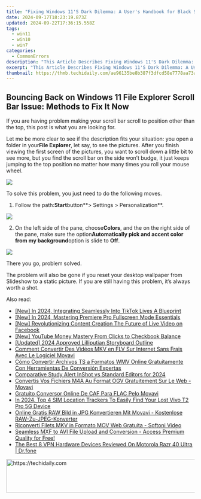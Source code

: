```yaml
---
title: "Fixing Windows 11'S Dark Dilemma: A User's Handbook for Black Screen Issues"
date: 2024-09-17T18:23:19.873Z
updated: 2024-09-22T17:36:15.558Z
tags:
  - win11
  - win10
  - win7
categories:
  - CommonErrors
description: "This Article Describes Fixing Windows 11'S Dark Dilemma: A User's Handbook for Black Screen Issues"
excerpt: "This Article Describes Fixing Windows 11'S Dark Dilemma: A User's Handbook for Black Screen Issues"
thumbnail: https://thmb.techidaily.com/ae96135be8b387f3dfcd58e7778aa73a8a480a5ecd8a0532a8cb17367d809b46.jpg
---
```


## Bouncing Back on Windows 11 File Explorer Scroll Bar Issue: Methods to Fix It Now

If you are having problem making your scroll bar scroll to position other than the top, this post is what you are looking for.  
  
Let me be more clear to see if the description fits your situation: you open a folder in your**File Explorer**, let say, to see the pictures. After you finish viewing the first screen of the pictures, you want to scroll down a little bit to see more, but you find the scroll bar on the side won’t budge, it just keeps jumping to the top position no matter how many times you roll your mouse wheel.
  
![](https://images.drivereasy.com/wp-content/uploads/2016/10/scroll-bar-keeps-on-top.jpg)

To solve this problem, you just need to do the following moves.
  
1) Follow the path:**Start**button**\> Settings > Personalization**.
  
![](https://images.drivereasy.com/wp-content/uploads/2016/10/start-button-settings-personalization-600x444.jpg)

2) On the left side of the pane, choose**Colors**, and the on the right side of the pane, make sure the option**Automatically pick and accent color from my background**option is slide to **Off**.
  
![](https://images.drivereasy.com/wp-content/uploads/2016/10/automatically-pick-and-accent-color-from-my-background.jpg)

There you go, problem solved.
  
The problem will also be gone if you reset your desktop wallpaper from Slideshow to a static picture. If you are still having this problem, it’s always worth a shot.

<ins class="adsbygoogle"
     style="display:block"
     data-ad-format="autorelaxed"
     data-ad-client="ca-pub-7571918770474297"
     data-ad-slot="1223367746"></ins>

<ins class="adsbygoogle"
     style="display:block"
     data-ad-client="ca-pub-7571918770474297"
     data-ad-slot="8358498916"
     data-ad-format="auto"
     data-full-width-responsive="true"></ins>

<span class="atpl-alsoreadstyle">Also read:</span>
<div><ul>
<li><a href="https://tiktok-videos.techidaily.com/new-in-2024-integrating-seamlessly-into-tiktok-lives-a-blueprint/"><u>[New] In 2024, Integrating Seamlessly Into TikTok Lives A Blueprint</u></a></li>
<li><a href="https://article-tips.techidaily.com/new-in-2024-mastering-premiere-pro-fullscreen-mode-essentials/"><u>[New] In 2024, Mastering Premiere Pro Fullscreen Mode Essentials</u></a></li>
<li><a href="https://facebook-video-content.techidaily.com/new-revolutionizing-content-creation-the-future-of-live-video-on-facebook/"><u>[New] Revolutionizing Content Creation The Future of Live Video on Facebook</u></a></li>
<li><a href="https://youtube-data.techidaily.com/outube-money-mastery-from-clicks-to-checkbook-balance/"><u>[New] YouTube Money Mastery From Clicks to Checkbook Balance</u></a></li>
<li><a href="https://vp-tips.techidaily.com/updated-2024-approved-lilliputian-storyboard-outline/"><u>[Updated] 2024 Approved Lilliputian Storyboard Outline</u></a></li>
<li><a href="https://win-howtos.techidaily.com/comment-convertir-des-videos-mkv-en-flv-sur-internet-sans-frais-avec-le-logiciel-movavi/"><u>Comment Convertir Des Vidéos MKV en FLV Sur Internet Sans Frais Avec Le Logiciel Movavi</u></a></li>
<li><a href="https://win-howtos.techidaily.com/como-convertir-archivos-ts-a-formatos-wmv-online-gratuitamente-con-herramientas-de-conversion-expertas/"><u>Cómo Convertir Archivos TS a Formatos WMV Online Gratuitamente Con Herramientas De Conversión Expertas</u></a></li>
<li><a href="https://extra-hints.techidaily.com/comparative-study-alert-inshot-vs-standard-editors-for-2024/"><u>Comparative Study Alert InShot vs Standard Editors for 2024</u></a></li>
<li><a href="https://win-howtos.techidaily.com/convertis-vos-fichiers-m4a-au-format-ogv-gratuitement-sur-le-web-movavi/"><u>Convertis Vos Fichiers M4A Au Format OGV Gratuitement Sur Le Web - Movavi</u></a></li>
<li><a href="https://win-howtos.techidaily.com/gratuito-conversor-online-de-caf-para-flac-pelo-movavi/"><u>Gratuito Conversor Online De CAF Para FLAC Pelo Movavi</u></a></li>
<li><a href="https://android-unlock.techidaily.com/in-2024-top-4-sim-location-trackers-to-easily-find-your-lost-vivo-t2-pro-5g-device-by-drfone-android/"><u>In 2024, Top 4 SIM Location Trackers To Easily Find Your Lost Vivo T2 Pro 5G Device</u></a></li>
<li><a href="https://win-howtos.techidaily.com/online-gratis-raw-bild-in-jpg-konvertieren-mit-movavi-kostenlose-raw-zu-jpeg-konverter/"><u>Online Gratis RAW Bild in JPG Konvertieren Mit Movavi - Kostenlose RAW-Zu-JPEG-Konverter</u></a></li>
<li><a href="https://win-howtos.techidaily.com/riconverti-filets-mkv-in-formato-mov-web-gratuita-softoni-video/"><u>Riconverti Filets MKV in Formato MOV Web Gratuita - Softoni Video</u></a></li>
<li><a href="https://win-howtos.techidaily.com/seamless-mxf-to-avi-file-upload-and-conversion-access-premium-quality-for-free/"><u>Seamless MXF to AVI File Upload and Conversion - Access Premium Quality for Free!</u></a></li>
<li><a href="https://fake-location.techidaily.com/the-best-8-vpn-hardware-devices-reviewed-on-motorola-razr-40-ultra-drfone-by-drfone-virtual-android/"><u>The Best 8 VPN Hardware Devices Reviewed On Motorola Razr 40 Ultra | Dr.fone</u></a></li>
</ul></div>

<!-- affiliate ads begin -->
<a href="https://aligracehair.sjv.io/c/5597632/1997680/19272" target="_top" id="1997680">
  <img src="//a.impactradius-go.com/display-ad/19272-1997680" border="0" alt="https://techidaily.com" width="728" height="90"/>
</a>
<img height="0" width="0" src="https://aligracehair.sjv.io/i/5597632/1997680/19272" style="position:absolute;visibility:hidden;" border="0" />
<!-- affiliate ads end -->

